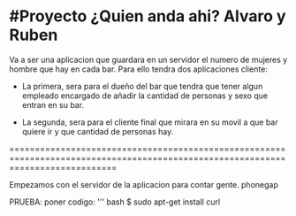 #Proyecto ¿Quien anda ahi? Alvaro y Ruben
=================================================================================================================================

  Va a ser una aplicacion que guardara en un servidor el numero de mujeres y hombre que hay en cada bar. Para ello tendra dos aplicaciones cliente: 
  
  - La primera, sera para el dueño del bar que tendra que tener algun empleado encargado de añadir la cantidad de personas y sexo que entran en su bar. 
  
  - La segunda, sera para el cliente final que mirara en su movil a que bar quiere ir y que cantidad de personas hay.

=================================================================================================================================

Empezamos con el servidor de la aplicacion para contar gente.
phonegap

PRUEBA:
poner codigo: ''' bash
$ sudo apt-get install curl

